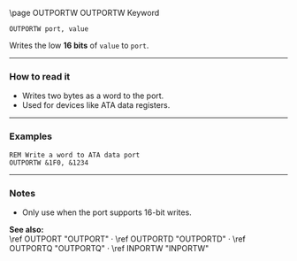 \page OUTPORTW OUTPORTW Keyword
```basic
OUTPORTW port, value
```

Writes the low **16 bits** of `value` to `port`.

---

### How to read it

- Writes two bytes as a word to the port.
- Used for devices like ATA data registers.

---

### Examples
```basic
REM Write a word to ATA data port
OUTPORTW &1F0, &1234
```

---

### Notes
- Only use when the port supports 16-bit writes.

**See also:**  
\ref OUTPORT "OUTPORT" · \ref OUTPORTD "OUTPORTD" · \ref OUTPORTQ "OUTPORTQ" · \ref INPORTW "INPORTW"